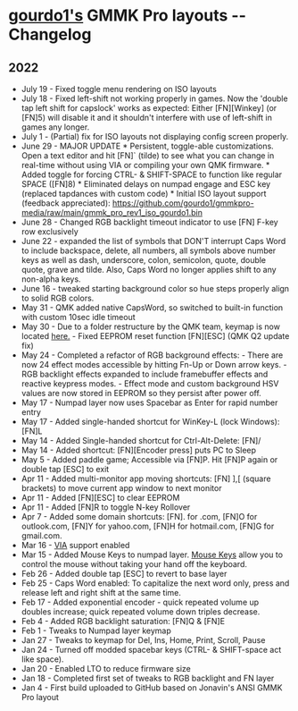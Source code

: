 # [gourdo1's](mailto:gourdo1@outlook.com) GMMK Pro layouts -- Changelog

## 2022

* July 19 - Fixed toggle menu rendering on ISO layouts
* July 18 - Fixed left-shift not working properly in games. Now the 'double tap left shift for capslock' works as expected: Either [FN][Winkey] (or [FN]5) will disable it and it shouldn't interfere with use of left-shift in games any longer. 
* July 1  - (Partial) fix for ISO layouts not displaying config screen properly.
* June 29 - MAJOR UPDATE
        * Persistent, toggle-able customizations. Open a text editor and hit [FN]` (tilde) to see what you can change in real-time without using VIA or compiling your own QMK firmware.
        * Added toggle for forcing CTRL- & SHIFT-SPACE to function like regular SPACE ([FN]8)
        * Eliminated delays on numpad engage and ESC key (replaced tapdances with custom code)
        * Initial ISO layout support (feedback appreciated): https://github.com/gourdo1/gmmkpro-media/raw/main/gmmk_pro_rev1_iso_gourdo1.bin
* June 28 - Changed RGB backlight timeout indicator to use [FN] F-key row exclusively
* June 22 - expanded the list of symbols that DON'T interrupt Caps Word to include backspace, delete, all numbers, all symbols above number keys as well as dash, underscore, colon, semicolon, quote, double quote, grave and tilde. Also, Caps Word no longer applies shift to any non-alpha keys.
* June 16 - tweaked starting background color so hue steps properly align to solid RGB colors.
* May  31 - QMK added native CapsWord, so switched to built-in function with custom 10sec idle timeout
* May  30 - Due to a folder restructure by the QMK team, keymap is now located [here.](https://github.com/qmk/qmk_firmware/tree/master/keyboards/gmmk/pro/rev1/ansi/keymaps/gourdo1)
          - Fixed EEPROM reset function [FN][ESC] (QMK Q2 update fix)
* May  24 - Completed a refactor of RGB background effects:
          - There are now 24 effect modes accessible by hitting Fn-Up or Down arrow keys.
          - RGB backlight effects expanded to include framebuffer effects and reactive keypress modes.
          - Effect mode and custom background HSV values are now stored in EEPROM so they persist after power off.
* May  17 - Numpad layer now uses Spacebar as Enter for rapid number entry
* May  17 - Added single-handed shortcut for WinKey-L (lock Windows): [FN]L
* May  14 - Added Single-handed shortcut for Ctrl-Alt-Delete: [FN]/
* May  14 - Added shortcut: [FN][Encoder press] puts PC to Sleep
* May   5 - Added paddle game; Accessible via [FN]P. Hit [FN]P again or double tap [ESC] to exit
* Apr  11 - Added multi-monitor app moving shortcuts: [FN] ],[ (square brackets) to move current app window to next monitor
* Apr  11 - Added [FN][ESC] to clear EEPROM
* Apr  11 - Added [FN]R to toggle N-key Rollover
* Apr   7 - Added some domain shortcuts: [FN]. for .com, [FN]O for outlook.com, [FN]Y for yahoo.com, [FN]H for hotmail.com, [FN]G for gmail.com.
* Mar  16 - [VIA](https://www.caniusevia.com/) support enabled
* Mar  15 - Added Mouse Keys to numpad layer. [Mouse Keys](https://github.com/qmk/qmk_firmware/blob/master/docs/feature_mouse_keys.md) allow you to control the mouse without taking your hand off the keyboard.
* Feb  26 - Added double tap [ESC] to revert to base layer
* Feb  25 - Caps Word enabled: To capitalize the next word only, press and release left and right shift at the same time.
* Feb  17 - Added exponential encoder - quick repeated volume up doubles increase; quick repeated volume down triples decrease.
* Feb   4 - Added RGB backlight saturation: [FN]Q & [FN]E
* Feb   1 - Tweaks to Numpad layer keymap
* Jan  27 - Tweaks to keymap for Del, Ins, Home, Print, Scroll, Pause
* Jan  24 - Turned off modded spacebar keys (CTRL- & SHIFT-space act like space).
* Jan  20 - Enabled LTO to reduce firmware size
* Jan  18 - Completed first set of tweaks to RGB backlight and FN layer
* Jan   4 - First build uploaded to GitHub based on Jonavin's ANSI GMMK Pro layout